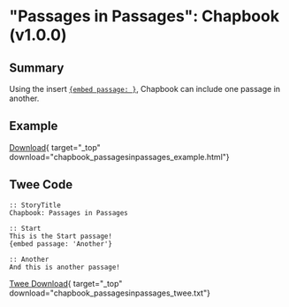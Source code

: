 # "Passages in Passages": Chapbook (v1.0.0)

## Summary

Using the insert [`{embed passage: }`](https://klembot.github.io/chapbook/guide/references/inserts.html), Chapbook can include one passage in another.

## Example

[Download](chapbook_passagesinpassages_example.html){ target="_top" download="chapbook_passagesinpassages_example.html"}

## Twee Code

```twee
:: StoryTitle
Chapbook: Passages in Passages

:: Start
This is the Start passage!
{embed passage: 'Another'}

:: Another
And this is another passage!

```

[Twee Download](chapbook_passagesinpassages_twee.txt){ target="_top" download="chapbook_passagesinpassages_twee.txt"}
